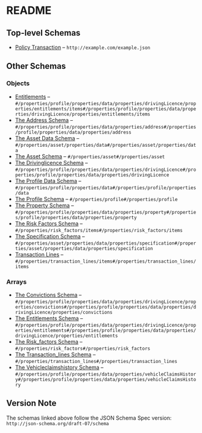 # README

## Top-level Schemas

-   [Policy Transaction](./policy_transaction.md "The root schema comprises the entire JSON document") – `http://example.com/example.json`

## Other Schemas

### Objects

-   [Entitlements](./policy_transaction-properties-the-profile-schema-properties-the-profile-data-schema-properties-the-drivinglicence-schema-properties-the-entitlements-schema-entitlements.md "An explanation about the purpose of this instance") – `#/properties/profile/properties/data/properties/drivingLicence/properties/entitlements/items#/properties/profile/properties/data/properties/drivingLicence/properties/entitlements/items`
-   [The Address Schema](./policy_transaction-properties-the-profile-schema-properties-the-profile-data-schema-properties-the-address-schema.md "An explanation about the purpose of this instance") – `#/properties/profile/properties/data/properties/address#/properties/profile/properties/data/properties/address`
-   [The Asset Data Schema](./policy_transaction-properties-the-asset-schema-properties-the-asset-data-schema.md "An object that describes the asset and it's relationship to the user") – `#/properties/asset/properties/data#/properties/asset/properties/data`
-   [The Asset Schema](./policy_transaction-properties-the-asset-schema.md "An object that describes an insurable asset and it's relationship to the insured") – `#/properties/asset#/properties/asset`
-   [The Drivinglicence Schema](./policy_transaction-properties-the-profile-schema-properties-the-profile-data-schema-properties-the-drivinglicence-schema.md "An explanation about the purpose of this instance") – `#/properties/profile/properties/data/properties/drivingLicence#/properties/profile/properties/data/properties/drivingLicence`
-   [The Profile Data Schema](./policy_transaction-properties-the-profile-schema-properties-the-profile-data-schema.md "An explanation about the purpose of this instance") – `#/properties/profile/properties/data#/properties/profile/properties/data`
-   [The Profile Schema](./policy_transaction-properties-the-profile-schema.md "An object that describes the customer") – `#/properties/profile#/properties/profile`
-   [The Property Schema](./policy_transaction-properties-the-profile-schema-properties-the-profile-data-schema-properties-the-property-schema.md "An explanation about the purpose of this instance") – `#/properties/profile/properties/data/properties/property#/properties/profile/properties/data/properties/property`
-   [The Risk Factors Schema](./policy_transaction-properties-the-risk_factors-schema-the-risk-factors-schema.md "A single rating factor") – `#/properties/risk_factors/items#/properties/risk_factors/items`
-   [The Specification Schema](./policy_transaction-properties-the-asset-schema-properties-the-asset-data-schema-properties-the-specification-schema.md "The speification of the vehicle") – `#/properties/asset/properties/data/properties/specification#/properties/asset/properties/data/properties/specification`
-   [Transaction Lines](./policy_transaction-properties-the-transaction_lines-schema-transaction-lines.md "A object describing the lines of insurance being charged/refunded") – `#/properties/transaction_lines/items#/properties/transaction_lines/items`

### Arrays

-   [The Convictions Schema](./policy_transaction-properties-the-profile-schema-properties-the-profile-data-schema-properties-the-drivinglicence-schema-properties-the-convictions-schema.md "An explanation about the purpose of this instance") – `#/properties/profile/properties/data/properties/drivingLicence/properties/convictions#/properties/profile/properties/data/properties/drivingLicence/properties/convictions`
-   [The Entitlements Schema](./policy_transaction-properties-the-profile-schema-properties-the-profile-data-schema-properties-the-drivinglicence-schema-properties-the-entitlements-schema.md "Describes Entitlements attached to a customers Driving Licence") – `#/properties/profile/properties/data/properties/drivingLicence/properties/entitlements#/properties/profile/properties/data/properties/drivingLicence/properties/entitlements`
-   [The Risk_factors Schema](./policy_transaction-properties-the-risk_factors-schema.md "An array that describes the factors which are used to price the insurance risk") – `#/properties/risk_factors#/properties/risk_factors`
-   [The Transaction_lines Schema](./policy_transaction-properties-the-transaction_lines-schema.md "A line of insurance cover that has been charged/refunded to the customer") – `#/properties/transaction_lines#/properties/transaction_lines`
-   [The Vehicleclaimshistory Schema](./policy_transaction-properties-the-profile-schema-properties-the-profile-data-schema-properties-the-vehicleclaimshistory-schema.md "An explanation about the purpose of this instance") – `#/properties/profile/properties/data/properties/vehicleClaimsHistory#/properties/profile/properties/data/properties/vehicleClaimsHistory`

## Version Note

The schemas linked above follow the JSON Schema Spec version: `http://json-schema.org/draft-07/schema`
